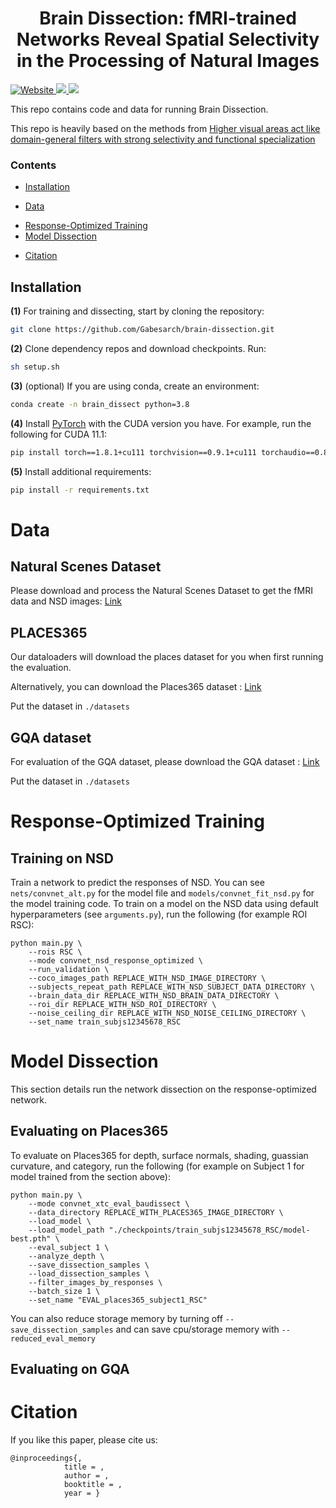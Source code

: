 <h1 align="center">
    Brain Dissection: fMRI-trained Networks Reveal Spatial Selectivity in the Processing of Natural Images
</h1>

<p align="left">
<!--     <a href="//github.com/allenai/ai2thor-rearrangement/blob/main/LICENSE">
        <!-- ai2thor-rearrangement wasn't identifiable by GitHub (on the day this was added), so using the same one as ai2thor -->
<!--         <img alt="License" src="https://img.shields.io/github/license/allenai/ai2thor.svg?color=blue">
    </a> -->
    <a href="https://tidee-agent.github.io/" target="_blank">
        <img alt="Website" src="https://img.shields.io/badge/website-TIDEE-orange">
    </a>
<!--     <a href="//github.com/allenai/ai2thor-rearrangement/releases">
        <img alt="GitHub release" src="https://img.shields.io/github/release/allenai/ai2thor-rearrangement.svg">
    </a> -->
    <a href="https://arxiv.org/abs/2207.10761" target="_blank">
        <img src="https://img.shields.io/badge/arXiv-2103.16544-<COLOR>">
    </a>
<!--     <a href="//arxiv.org/abs/2103.16544" target="_blank">
        <img src="https://img.shields.io/badge/venue-CVPR 2021-blue">
    </a> -->
    <a href="https://youtu.be/wXJuVKeWZmk" target="_blank">
        <img src="https://img.shields.io/badge/video-YouTube-red">
    </a>
<!--     <a href="https://join.slack.com/t/ask-prior/shared_invite/zt-oq4z9u4i-QR3kgpeeTAymEDkNpZmCcg" target="_blank">
        <img src="https://img.shields.io/badge/questions-Ask PRIOR Slack-blue">
    </a> -->
</p>

This repo contains code and data for running Brain Dissection. 

This repo is heavily based on the methods from [Higher visual areas act like domain-general filters with strong selectivity and functional specialization](https://www.biorxiv.org/content/10.1101/2022.03.16.484578v2)

### Contents
<!--
# To create the table of contents, move the [TOC] line outside of this comment
# and then run the below Python block.
[TOC]
import markdown
with open("README.md", "r") as f:
    a = markdown.markdown(f.read(), extensions=["toc"])
    print(a[:a.index("</div>") + 6])
-->
<div class="toc">
<ul>
<li><a href="#installation"> Installation </a></li><ul>
</ul>
<li><a href="#Data"> Data</a></li><ul>
</ul>
<li><a href="#Response-Optimized-Training"> Response-Optimized Training</a><ul>
</ul>
<li><a href="#Model-Dissection"> Model Dissection</a></li><ul>
</ul>
<li><a href="#citation"> Citation </a></li><ul>
</ul>
</ul>
</div>

## Installation 
<!-- **Note:** We have tested this on a remote cluster with CUDA versions 10.2 and 11.1. The dependencies are for running the full TIDEE system. A reduced environment can be used if only running the tidy task and not the TIDEE networks.  -->

**(1)** For training and dissecting, start by cloning the repository:
```bash
git clone https://github.com/Gabesarch/brain-dissection.git
```

**(2)** Clone dependency repos and download checkpoints. Run:
```bash
sh setup.sh
```

**(3)** (optional) If you are using conda, create an environment: 
```bash
conda create -n brain_dissect python=3.8
```

**(4)** Install [PyTorch](https://pytorch.org/get-started/locally/) with the CUDA version you have. For example, run the following for CUDA 11.1: 
```bash
pip install torch==1.8.1+cu111 torchvision==0.9.1+cu111 torchaudio==0.8.1 -f https://download.pytorch.org/whl/torch_stable.html
```

**(5)** Install additional requirements: 
```bash
pip install -r requirements.txt
```

# Data

## Natural Scenes Dataset
Please download and process the Natural Scenes Dataset to get the fMRI data and NSD images: [Link](https://naturalscenesdataset.org/)

## PLACES365
Our dataloaders will download the places dataset for you when first running the evaluation.

Alternatively, you can download the Places365 dataset : [Link](http://places2.csail.mit.edu/)

Put the dataset in `./datasets`

## GQA dataset
For evaluation of the GQA dataset, please download the GQA dataset : [Link](https://cs.stanford.edu/people/dorarad/gqa/download.html)

Put the dataset in `./datasets`

# Response-Optimized Training

## Training on NSD
Train a network to predict the responses of NSD. You can see `nets/convnet_alt.py` for the model file and `models/convnet_fit_nsd.py` for the model training code. To train on a model on the NSD data using default hyperparameters (see `arguments.py`), run the following (for example ROI RSC):
```
python main.py \
    --rois RSC \
    --mode convnet_nsd_response_optimized \
    --run_validation \
    --coco_images_path REPLACE_WITH_NSD_IMAGE_DIRECTORY \
    --subjects_repeat_path REPLACE_WITH_NSD_SUBJECT_DATA_DIRECTORY \
    --brain_data_dir REPLACE_WITH_NSD_BRAIN_DATA_DIRECTORY \
    --roi_dir REPLACE_WITH_NSD_ROI_DIRECTORY \
    --noise_ceiling_dir REPLACE_WITH_NSD_NOISE_CEILING_DIRECTORY \
    --set_name train_subjs12345678_RSC
```

# Model Dissection
This section details run the network dissection on the response-optimized network.

## Evaluating on Places365
To evaluate on Places365 for depth, surface normals, shading, guassian curvature, and category, run the following (for example on Subject 1 for model trained from the section above):
```
python main.py \
    --mode convnet_xtc_eval_baudissect \
    --data_directory REPLACE_WITH_PLACES365_IMAGE_DIRECTORY \
    --load_model \
    --load_model_path "./checkpoints/train_subjs12345678_RSC/model-best.pth" \
    --eval_subject 1 \
    --analyze_depth \
    --save_dissection_samples \
    --load_dissection_samples \
    --filter_images_by_responses \
    --batch_size 1 \
    --set_name "EVAL_places365_subject1_RSC" 
```

You can also reduce storage memory by turning off `--save_dissection_samples` and can save cpu/storage memory with `--reduced_eval_memory`

## Evaluating on GQA


# Citation
If you like this paper, please cite us:
```
@inproceedings{,
            title = ,
            author = , 
            booktitle = ,
            year = }
```

